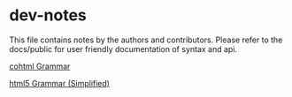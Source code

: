 # dev-notes
This file contains notes by the authors and contributors. Please refer to the docs/public for user friendly documentation of syntax and api.

[cohtml Grammar](cohtml-grammar.md)

[html5 Grammar (Simplified)](html5-grammar.md)